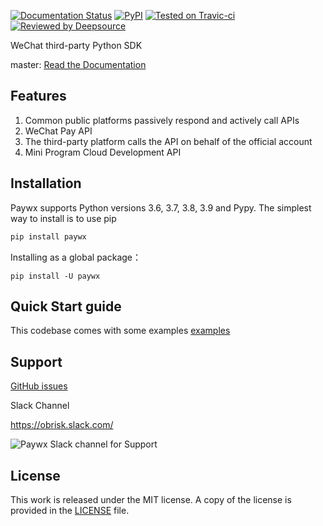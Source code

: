 [![Documentation Status](https://obrisk.cn/projects/paywx/)](https://obrisk.cn/projects/paywx/)
[![PyPI](https://dist.paywx.svg)](https://pypi.org/project/paywx)
[![Tested on Travic-ci](https://api.travis-ci.org/badges/badgerbadgerbadger.svg?branch=master&status=passed)](https://travis-ci.org)
[![Reviewed by Deepsource](https://static.deepsource.io/dashboard/images/logo.svg)](https://deepsource.io)

WeChat third-party Python SDK

master: [Read the Documentation ](https://obrisk.cn/projects/paywx/)


## Features


1. Common public platforms passively respond and actively call APIs
2. WeChat Pay API
3. The third-party platform calls the API on behalf of the official account
4. Mini Program Cloud Development API


## Installation

Paywx supports Python versions 3.6, 3.7, 3.8, 3.9 and Pypy. The simplest way to install is to use pip


```bash
pip install paywx
```

Installing as a global package：

    pip install -U paywx


## Quick Start guide

This codebase comes with some examples [examples](examples/)


## Support

[GitHub issues](https://github.com/obrisk/paywx/issues)

Slack Channel

https://obrisk.slack.com/

![Paywx Slack channel for Support](https://cdn-icons-png.flaticon.com/512/2111/2111615.png)


## License

This work is released under the MIT license. A copy of the license is provided in the [LICENSE](./LICENSE) file.
